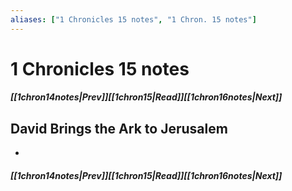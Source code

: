 ```yaml
---
aliases: ["1 Chronicles 15 notes", "1 Chron. 15 notes"]
---
```

# 1 Chronicles 15 notes
##### <span class=arrow-left></span>[[1chron14notes|Prev]]<span class=navigation-separator></span>[[1chron15|Read]]<span class=navigation-separator></span>[[1chron16notes|Next]]<span class=arrow-right></span>
## David Brings the Ark to Jerusalem
- 
##### <span class=arrow-left></span>[[1chron14notes|Prev]]<span class=navigation-separator></span>[[1chron15|Read]]<span class=navigation-separator></span>[[1chron16notes|Next]]<span class=arrow-right></span>